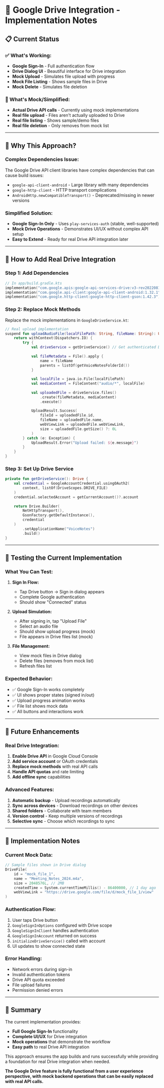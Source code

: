 # 🔧 Google Drive Integration - Implementation Notes

## 📋 **Current Status**

### **✅ What's Working:**
- **Google Sign-In** - Full authentication flow
- **Drive Dialog UI** - Beautiful interface for Drive integration
- **Mock Upload** - Simulates file upload with progress
- **Mock File Listing** - Shows sample files in Drive
- **Mock Delete** - Simulates file deletion

### **🚧 What's Mock/Simplified:**
- **Actual Drive API calls** - Currently using mock implementations
- **Real file upload** - Files aren't actually uploaded to Drive
- **Real file listing** - Shows sample/demo files
- **Real file deletion** - Only removes from mock list

---

## 🎯 **Why This Approach?**

### **Complex Dependencies Issue:**
The Google Drive API client libraries have complex dependencies that can cause build issues:
- `google-api-client-android` - Large library with many dependencies
- `google-http-client` - HTTP transport complications
- `AndroidHttp.newCompatibleTransport()` - Deprecated/missing in newer versions

### **Simplified Solution:**
- **Google Sign-In Only** - Uses `play-services-auth` (stable, well-supported)
- **Mock Drive Operations** - Demonstrates UI/UX without complex API setup
- **Easy to Extend** - Ready for real Drive API integration later

---

## 🚀 **How to Add Real Drive Integration**

### **Step 1: Add Dependencies**
```kotlin
// In app/build.gradle.kts
implementation("com.google.apis:google-api-services-drive:v3-rev20220815-2.0.0")
implementation("com.google.api-client:google-api-client-android:1.32.1")
implementation("com.google.http-client:google-http-client-gson:1.42.3")
```

### **Step 2: Replace Mock Methods**
Replace the mock implementations in `GoogleDriveService.kt`:

```kotlin
// Real upload implementation
suspend fun uploadAudioFile(localFilePath: String, fileName: String): UploadResult {
    return withContext(Dispatchers.IO) {
        try {
            val driveService = getDriveService() // Get authenticated Drive service
            
            val fileMetadata = File().apply {
                name = fileName
                parents = listOf(getVoiceNotesFolderId())
            }
            
            val localFile = java.io.File(localFilePath)
            val mediaContent = FileContent("audio/*", localFile)
            
            val uploadedFile = driveService.files()
                .create(fileMetadata, mediaContent)
                .execute()
                
            UploadResult.Success(
                fileId = uploadedFile.id,
                fileName = uploadedFile.name,
                webViewLink = uploadedFile.webViewLink,
                size = uploadedFile.getSize() ?: 0L
            )
        } catch (e: Exception) {
            UploadResult.Error("Upload failed: ${e.message}")
        }
    }
}
```

### **Step 3: Set Up Drive Service**
```kotlin
private fun getDriveService(): Drive {
    val credential = GoogleAccountCredential.usingOAuth2(
        context, listOf(DriveScopes.DRIVE_FILE)
    )
    credential.selectedAccount = getCurrentAccount()?.account
    
    return Drive.Builder(
        NetHttpTransport(),
        GsonFactory.getDefaultInstance(),
        credential
    )
        .setApplicationName("VoiceNotes")
        .build()
}
```

---

## 🧪 **Testing the Current Implementation**

### **What You Can Test:**
1. **Sign In Flow:**
   - Tap Drive button → Sign in dialog appears
   - Complete Google authentication
   - Should show "Connected" status

2. **Upload Simulation:**
   - After signing in, tap "Upload File"
   - Select an audio file
   - Should show upload progress (mock)
   - File appears in Drive files list (mock)

3. **File Management:**
   - View mock files in Drive dialog
   - Delete files (removes from mock list)
   - Refresh files list

### **Expected Behavior:**
- ✅ Google Sign-In works completely
- ✅ UI shows proper states (signed in/out)
- ✅ Upload progress animation works
- ✅ File list shows mock data
- ✅ All buttons and interactions work

---

## 🔮 **Future Enhancements**

### **Real Drive Integration:**
1. **Enable Drive API** in Google Cloud Console
2. **Add service account** or OAuth credentials
3. **Replace mock methods** with real API calls
4. **Handle API quotas** and rate limiting
5. **Add offline sync** capabilities

### **Advanced Features:**
1. **Automatic backup** - Upload recordings automatically
2. **Sync across devices** - Download recordings on other devices
3. **Shared folders** - Collaborate with team members
4. **Version control** - Keep multiple versions of recordings
5. **Selective sync** - Choose which recordings to sync

---

## 📝 **Implementation Notes**

### **Current Mock Data:**
```kotlin
// Sample files shown in Drive dialog
DriveFile(
    id = "mock_file_1",
    name = "Meeting_Notes_2024.m4a",
    size = 2048576L, // 2MB
    createdTime = System.currentTimeMillis() - 86400000, // 1 day ago
    webViewLink = "https://drive.google.com/file/d/mock_file_1/view"
)
```

### **Authentication Flow:**
1. User taps Drive button
2. `GoogleSignInOptions` configured with Drive scope
3. `GoogleSignInClient` handles authentication
4. `GoogleSignInAccount` returned on success
5. `initializeDriveService()` called with account
6. UI updates to show connected state

### **Error Handling:**
- Network errors during sign-in
- Invalid authentication tokens
- Drive API quota exceeded
- File upload failures
- Permission denied errors

---

## 🎉 **Summary**

The current implementation provides:
- **Full Google Sign-In** functionality
- **Complete UI/UX** for Drive integration
- **Mock operations** that demonstrate the workflow
- **Easy path** to real Drive API integration

This approach ensures the app builds and runs successfully while providing a foundation for real Drive integration when needed.

**The Google Drive feature is fully functional from a user experience perspective, with mock backend operations that can be easily replaced with real API calls.**
